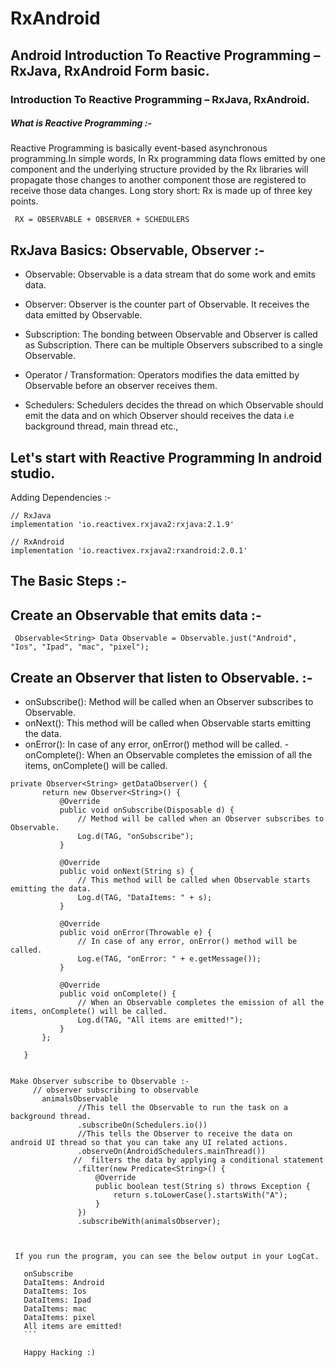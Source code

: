 # RxAndroid

## Android Introduction To Reactive Programming – RxJava, RxAndroid Form basic.

### Introduction To Reactive Programming – RxJava, RxAndroid.


##### What is Reactive Programming :-
  Reactive Programming is basically event-based asynchronous programming.In simple words, 
  In Rx programming data flows emitted by one component and the underlying structure provided by 
  the Rx libraries will propagate those changes to another component those are registered to receive those data changes. 
  Long story short: Rx is made up of three key points.

     RX = OBSERVABLE + OBSERVER + SCHEDULERS
	 
	 
	 
 ## RxJava Basics: Observable, Observer :-
 
  - Observable: Observable is a data stream that do some work and emits data.

  - Observer: Observer is the counter part of Observable. It receives the data emitted by Observable.

  - Subscription: The bonding between Observable and Observer is called as Subscription. There can be multiple Observers subscribed to a single Observable.

  - Operator / Transformation: Operators modifies the data emitted by Observable before an observer receives them.

  - Schedulers: Schedulers decides the thread on which Observable should emit the data and on which Observer should receives the data i.e background thread, main thread etc.,
  
  
 ## Let's start with Reactive Programming In android studio.
  
  Adding Dependencies :-
  ```
 // RxJava
 implementation 'io.reactivex.rxjava2:rxjava:2.1.9'
 
 // RxAndroid
 implementation 'io.reactivex.rxjava2:rxandroid:2.0.1' 
```
 
 
 ## The Basic Steps :-
 
## Create an Observable that emits data :-	
```
 Observable<String> Data Observable = Observable.just("Android", "Ios", "Ipad", "mac", "pixel");
 ```

 
## Create an Observer that listen to Observable. :-
 
 
- onSubscribe(): Method will be called when an Observer subscribes to Observable.
- onNext(): This method will be called when Observable starts emitting the data.
- onError(): In case of any error, onError() method will be called.
 -onComplete(): When an Observable completes the emission of all the items, onComplete() will be called.
 
 
 ``` 
 private Observer<String> getDataObserver() {
        return new Observer<String>() {
            @Override
            public void onSubscribe(Disposable d) {
                // Method will be called when an Observer subscribes to Observable.
                Log.d(TAG, "onSubscribe");
            }

            @Override
            public void onNext(String s) {
                // This method will be called when Observable starts emitting the data.
                Log.d(TAG, "DataItems: " + s);
            }

            @Override
            public void onError(Throwable e) {
                // In case of any error, onError() method will be called.
                Log.e(TAG, "onError: " + e.getMessage());
            }

            @Override
            public void onComplete() {
                // When an Observable completes the emission of all the items, onComplete() will be called.
                Log.d(TAG, "All items are emitted!");
            }
        };

    }
    
 
 Make Observer subscribe to Observable :-
	  // observer subscribing to observable
        animalsObservable
                //This tell the Observable to run the task on a background thread.
                .subscribeOn(Schedulers.io())
                //This tells the Observer to receive the data on android UI thread so that you can take any UI related actions.
                .observeOn(AndroidSchedulers.mainThread())
               //  filters the data by applying a conditional statement
                .filter(new Predicate<String>() {
                    @Override
                    public boolean test(String s) throws Exception {
                        return s.toLowerCase().startsWith("A");
                    }
                })
                .subscribeWith(animalsObserver);
				
			
			
  If you run the program, you can see the below output in your LogCat.
  
    onSubscribe
    DataItems: Android
    DataItems: Ios
    DataItems: Ipad
    DataItems: mac
    DataItems: pixel
    All items are emitted!
    ```
    
    Happy Hacking :)

